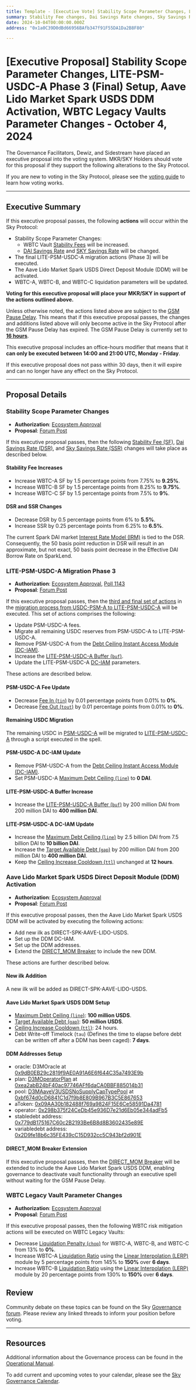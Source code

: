 ```yaml
---
title: Template - [Executive Vote] Stability Scope Parameter Changes, LITE-PSM-USDC-A Phase 3 (Final) Setup, Aave Lido Market Spark USDS DDM Activation, WBTC Legacy Vaults Parameter Changes - October 4, 2024
summary: Stability Fee changes, Dai Savings Rate changes, Sky Savings Rate changes, final LITE-PSM-USDC-A migration actions, Aave Lido Market Spark USDS DDM activation, WBTC legacy vaults liquidation parameter changes.
date: 2024-10-04T00:00:00.000Z
address: "0x1a0C39D0dBd66956BAfb347f91F55DA1Da2B8F80"

---
```

# [Executive Proposal] Stability Scope Parameter Changes, LITE-PSM-USDC-A Phase 3 (Final) Setup, Aave Lido Market Spark USDS DDM Activation, WBTC Legacy Vaults Parameter Changes - October 4, 2024

The Governance Facilitators, Dewiz, and Sidestream have placed an executive proposal into the voting system. MKR/SKY Holders should vote for this proposal if they support the following alterations to the Sky Protocol.

If you are new to voting in the Sky Protocol, please see the [voting guide](https://manual.makerdao.com/governance/voting-in-makerdao/on-chain-governance) to learn how voting works.

---

## Executive Summary

If this executive proposal passes, the following **actions** will occur within the Sky Protocol:

- Stability Scope Parameter Changes:
  - WBTC Vault [Stability Fees](https://sky-atlas.powerhouse.io/#A.3.8.1.1.2.3_Stability_Fee-67e40a3b-f1c2-4dc6-b502-2affeab0b232|57eaf45219bea3b430c2) will be increased.
  - [DAI Savings Rate](https://sky-atlas.powerhouse.io/#A.3.2.2.2_Dai_Savings_Rate-8e289e71-7ec5-4ce5-8d4d-41aab7a50f53|57eab733e951) and [SKY Savings Rate](https://sky-atlas.powerhouse.io/#A.3.2.2.3_Sky_Savings_Rate-73d91126-21c9-4e8a-bedf-8a51a432bb59|57eab733e951) will be changed.
- The final LITE-PSM-USDC-A migration actions (Phase 3) will be executed.
- The Aave Lido Market Spark USDS Direct Deposit Module (DDM) will be activated.
- WBTC-A, WBTC-B, and WBTC-C liquidation parameters will be updated.

**Voting for this executive proposal will place your MKR/SKY in support of the actions outlined above.**

Unless otherwise noted, the actions listed above are subject to the [GSM Pause Delay](https://sky-atlas.powerhouse.io/#A.1.8.2.1_Pause_Delay-a98b8227-95f6-4711-9d8d-f52cbc6ad2d0|0db30758e055). This means that if this executive proposal passes, the changes and additions listed above will only become active in the Sky Protocol after the GSM Pause Delay has expired. The GSM Pause Delay is currently set to [**16 hours**](https://sky-atlas.powerhouse.io/#A.1.8.2.1.2_Pause_Delay_Current_Value-09d2514b-3169-4755-a654-2c774456980d|0db30758e055d2d0).

This executive proposal includes an office-hours modifier that means that it **can only be executed between 14:00 and 21:00 UTC, Monday - Friday**.

If this executive proposal does not pass within 30 days, then it will expire and can no longer have any effect on the Sky Protocol.

---

## Proposal Details

### Stability Scope Parameter Changes

- **Authorization**: [Ecosystem Approval](http://forum.sky.money/t/stability-scope-parameter-changes-16-sfs-ssr-dsr-spark-effective-dai-borrow-rate-changes/25257/2)
- **Proposal**: [Forum Post](https://forum.sky.money/t/stability-scope-parameter-changes-16-sfs-ssr-dsr-spark-effective-dai-borrow-rate-changes/25257)

If this executive proposal passes, then the following [Stability Fee (SF)](https://sky-atlas.powerhouse.io/#A.3.8.1.1.2.3_Stability_Fee-67e40a3b-f1c2-4dc6-b502-2affeab0b232%7C57eaf45219bea3b430c2), [Dai Savings Rate (DSR)](https://sky-atlas.powerhouse.io/#A.3.2.2.2_Dai_Savings_Rate-8e289e71-7ec5-4ce5-8d4d-41aab7a50f53|57eab733e951), and [Sky Savings Rate (SSR)](https://sky-atlas.powerhouse.io/#A.3.2.2.3_Sky_Savings_Rate-73d91126-21c9-4e8a-bedf-8a51a432bb59|57eab733e951) changes will take place as described below.

#### Stability Fee Increases

- Increase WBTC-A SF by 1.5 percentage points from 7.75% to **9.25%**.
- Increase WBTC-B SF by 1.5 percentage points from 8.25% to **9.75%**.
- Increase WBTC-C SF by 1.5 percentage points from 7.5% to **9%**.

#### DSR and SSR Changes

- Decrease DSR by 0.5 percentage points from 6% to **5.5%**.
- Increase SSR by 0.25 percentage points from 6.25% to **6.5%**.

The current Spark DAI market [Interest Rate Model (IRM)](https://sky-atlas.powerhouse.io/#A.3.8.1.5.1.3_Interest_Rate_Model_Definition-83e3f4f2-5e8e-4383-95e5-3af1bfb19210|57eaf45219be608847d6) is tied to the DSR. Consequently, the 50 basis point reduction in DSR will result in an approximate, but not exact, 50 basis point decrease in the Effective DAI Borrow Rate on SparkLend.

### LITE-PSM-USDC-A Migration Phase 3

- **Authorization**: [Ecosystem Approval](https://forum.makerdao.com/t/lite-psm-usdc-a-phase-3-final-migration-proposed-parameters/25183/2), [Poll 1143](https://vote.makerdao.com/polling/QmRjrFYG)
- **Proposal**: [Forum Post](https://forum.sky.money/t/lite-psm-usdc-a-phase-3-final-migration-proposed-parameters/25183)

If this executive proposal passes, then the [third and final set of actions](https://forum.sky.money/t/lite-psm-usdc-a-phase-3-final-migration-proposed-parameters/25183) in the [migration process from USDC-PSM-A to LITE-PSM-USDC-A](https://forum.sky.money/t/litepsm-lite-psm-usdc-a-introduction-and-overview/24512) will be executed. This set of actions comprises the following:

- Update PSM-USDC-A fees.
- Migrate all remaining USDC reserves from PSM-USDC-A to LITE-PSM-USDC-A.
- Remove PSM-USDC-A from the [Debt Ceiling Instant Access Module (DC-IAM)](https://sky-atlas.powerhouse.io/#A.3.8.1.1.2.4_Debt_Ceiling_Instant_Access_Module_(DC_IAM)-071d42e3-8a21-4401-852e-0b52c49768bb|57eaf45219bea3b430c2).
- Increase the [LITE-PSM-USDC-A Buffer (`buf`)](https://sky-atlas.powerhouse.io/#A.3.4.1.5.1.1.6_Buffer_Definition-cf8e3d20-fffa-4b6a-9bf2-169d493c3638|57ea599773d45150b2632df9).
- Update the LITE-PSM-USDC-A [DC-IAM](https://sky-atlas.powerhouse.io/#A.3.8.1.1.2.4_Debt_Ceiling_Instant_Access_Module_(DC_IAM)-071d42e3-8a21-4401-852e-0b52c49768bb|57eaf45219bea3b430c2) parameters.

These actions are described below.

#### PSM-USDC-A Fee Update

- Decrease [Fee In (`tin`)](https://manual.makerdao.com/module-index/module-psm#fee-in-tin) by 0.01 percentage points from 0.01% to **0%**.
- Decrease [Fee Out (`tout`)](https://manual.makerdao.com/module-index/module-psm#fee-out-tout) by 0.01 percentage points from 0.01% to **0%**.

#### Remaining USDC Migration

The remaining USDC in [PSM-USDC-A](https://makerburn.com/#/collateral/PSM-USDC-A) will be migrated to [LITE-PSM-USDC-A](https://makerburn.com/#/collateral/LITE-PSM-USDC-A) through a script executed in the spell.

#### PSM-USDC-A DC-IAM Update

- Remove PSM-USDC-A from the [Debt Ceiling Instant Access Module (DC-IAM)](https://sky-atlas.powerhouse.io/#A.3.8.1.1.2.4_Debt_Ceiling_Instant_Access_Module_(DC_IAM)-071d42e3-8a21-4401-852e-0b52c49768bb|57eaf45219bea3b430c2).
- Set PSM-USDC-A [Maximum Debt Ceiling (`line`)](https://sky-atlas.powerhouse.io/#A.3.8.1.1.2.4.1_Maximum_Debt_Ceiling_(line)-6f1a913d-9436-4b70-816b-e317672737d6|57eaf45219bea3b430c268bb) to **0 DAI**.

#### LITE-PSM-USDC-A Buffer Increase

- Increase the [LITE-PSM-USDC-A Buffer (`buf`)](https://sky-atlas.powerhouse.io/#A.3.4.1.5.1.1.6_Buffer_Definition-cf8e3d20-fffa-4b6a-9bf2-169d493c3638|57ea599773d45150b2632df9) by 200 million DAI from 200 million DAI to **400 million DAI**.

#### LITE-PSM-USDC-A DC-IAM Update

- Increase the [Maximum Debt Ceiling (`line`)](https://sky-atlas.powerhouse.io/#A.3.4.1.5.1.1.3_Maximum_Debt_Ceiling_Definition-e4a0d8f1-4a01-46a7-b693-a94e7f4afc1a|57ea599773d45150b2632df9) by 2.5 billion DAI from 7.5 billion DAI to **10 billion DAI**.
- Increase the [Target Available Debt (`gap`)](https://sky-atlas.powerhouse.io/#A.3.4.1.5.1.1.4_Target_Available_Debt_Definition-b876ecf4-a901-4721-9c4b-9f2fc21f954c|57ea599773d45150b2632df9) by 200 million DAI from 200 million DAI to **400 million DAI**.
- Keep the [Ceiling Increase Cooldown (`ttl`)](https://sky-atlas.powerhouse.io/#A.3.4.1.5.1.1.5_Ceiling_Increase_Cooldown_Definition-3d5980c5-7036-4b68-93e0-a48551fe09ed|57ea599773d45150b2632df9) unchanged at **12 hours**.

### Aave Lido Market Spark USDS Direct Deposit Module (DDM) Activation

- **Authorization**: [Ecosystem Approval](https://forum.makerdao.com/t/risk-assessment-and-parameter-recommendations-spark-ddm-to-aave-lido-market/25175/2)
- **Proposal**: [Forum Post](https://forum.makerdao.com/t/risk-assessment-and-parameter-recommendations-spark-ddm-to-aave-lido-market/25175)

If this executive proposal passes, then the Aave Lido Market Spark USDS DDM will be activated by executing the following actions:

- Add new ilk as DIRECT-SPK-AAVE-LIDO-USDS.
- Set up the DDM DC-IAM.
- Set up the DDM addresses.
- Extend the [DIRECT_MOM Breaker](https://sky-atlas.powerhouse.io/#A.1.8.2.2.5_Direct_Deposit_Breaker_Exception-c240d4fa-ab20-4787-8dbf-7c94c8e78347%7C0db30758e055352c) to include the new DDM.

These actions are further described below.

#### New ilk Addition

A new ilk will be added as DIRECT-SPK-AAVE-LIDO-USDS.

#### Aave Lido Market Spark USDS DDM Setup

- [Maximum Debt Ceiling (`line`)](https://sky-atlas.powerhouse.io/#A.3.4.1.5.1.1.3_Maximum_Debt_Ceiling_Definition-e4a0d8f1-4a01-46a7-b693-a94e7f4afc1a|57ea599773d45150b2632df9): **100 million USDS**.
- [Target Available Debt (`gap`)](https://sky-atlas.powerhouse.io/#A.3.4.1.5.1.1.4_Target_Available_Debt_Definition-b876ecf4-a901-4721-9c4b-9f2fc21f954c|57ea599773d45150b2632df9): **50 million USDS**.
- [Ceiling Increase Cooldown (`ttl`)](https://sky-atlas.powerhouse.io/#A.3.4.1.5.1.1.5_Ceiling_Increase_Cooldown_Definition-3d5980c5-7036-4b68-93e0-a48551fe09ed|57ea599773d45150b2632df9): 24 hours.
- Debt Write-off Timelock (`tau`) (Defines the time to elapse before debt can be written off after a DDM has been caged): **7 days**.

#### DDM Addresses Setup

- oracle: D3MOracle at [0x9dB0EB29c2819f9AE0A91A6E6f644C35a7493E9b](https://etherscan.io/address/0x9dB0EB29c2819f9AE0A91A6E6f644C35a7493E9b)
- plan: [D3MOperatorPlan](https://github.com/makerdao/dss-direct-deposit/blob/master/src/plans/D3MOperatorPlan.sol) at [0xea2abB24bF40ac97746AFf6daCA0BBF885014b31](https://etherscan.io/address/0xea2abB24bF40ac97746AFf6daCA0BBF885014b31)
- pool: [D3MAaveV3USDSNoSupplyCapTypePool](https://github.com/makerdao/dss-direct-deposit/blob/master/src/pools/D3MAaveV3USDSNoSupplyCapTypePool.sol) at [0xbf674d0cD6841C1d7f9b8E809B967B3C5E867653](https://etherscan.io/address/0xbf674d0cD6841C1d7f9b8E809B967B3C5E867653)
- aToken: [0x09AA30b182488f769a9824F15E6Ce58591Da4781](https://etherscan.io/address/0x09aa30b182488f769a9824f15e6ce58591da4781)
- operator: [0x298b375f24CeDb45e936D7e21d6Eb05e344adFb5](https://etherscan.io/address/0x298b375f24cedb45e936d7e21d6eb05e344adfb5)
- stabledebt address: [0x779dB175167C60c2B2193Be6B8d8B3602435e89E](https://etherscan.io/address/0x779db175167c60c2b2193be6b8d8b3602435e89e)
- variabledebt address: [0x2D9fe18b6c35FE439cC15D932cc5C943bf2d901E](https://etherscan.io/address/0x2d9fe18b6c35fe439cc15d932cc5c943bf2d901e)

#### DIRECT_MOM Breaker Extension

If this executive proposal passes, then the [DIRECT_MOM Breaker](https://sky-atlas.powerhouse.io/#A.1.8.2.2.5_Direct_Deposit_Breaker_Exception-c240d4fa-ab20-4787-8dbf-7c94c8e78347%7C0db30758e055352c) will be extended to include the Aave Lido Market Spark USDS DDM, enabling governance to deactivate vault functionality through an executive spell without waiting for the GSM Pause Delay.

### WBTC Legacy Vault Parameter Changes

- **Authorization**: [Ecosystem Approval](https://forum.sky.money/t/wbtc-changes-and-risk-mitigation-10-august-2024/24844/52)
- **Proposal**: [Forum Post](https://forum.sky.money/t/wbtc-changes-and-risk-mitigation-10-august-2024/24844/48)

If this executive proposal passes, then the following WBTC risk mitigation actions will be executed on WBTC Legacy Vaults:

- Decrease [Liquidation Penalty (`chop`)](https://sky-atlas.powerhouse.io/#A.3.8.1.1.2.5.7_Liquidation_Penalty_(chop)-5295aa1f-3944-4fde-aaec-d999244b57e9|57eaf45219bea3b430c2a59a) for WBTC-A, WBTC-B, and WBTC-C from 13% to **0%**.
- Increase WBTC-A [Liquidation Ratio](https://manual.makerdao.com/parameter-index/vault-risk/param-liquidation-ratio) using the [Linear Interpolation (LERP)](https://manual.makerdao.com/module-index/module-lerp) module by 5 percentage points from 145% to **150%** over **6 days**.
- Increase WBTC-B [Liquidation Ratio](https://manual.makerdao.com/parameter-index/vault-risk/param-liquidation-ratio) using the [Linear Interpolation (LERP)](https://manual.makerdao.com/module-index/module-lerp) module by 20 percentage points from 130% to **150%** over **6 days**.

## Review

Community debate on these topics can be found on the Sky [Governance forum](https://forum.sky.money/). Please review any linked threads to inform your position before voting.

---

## Resources

Additional information about the Governance process can be found in the [Operational Manual](https://manual.makerdao.com).

To add current and upcoming votes to your calendar, please see the [Sky Governance Calendar](https://manual.makerdao.com/makerdao/calendars/governance-calendar).
